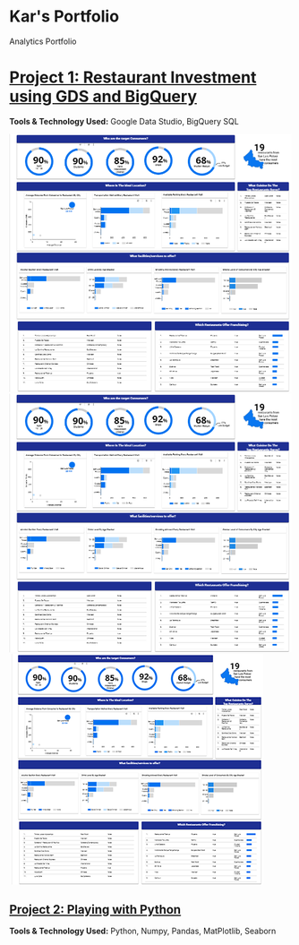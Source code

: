 # Kar's Portfolio
Analytics Portfolio

# [Project 1: Restaurant Investment using GDS and BigQuery](https://github.com/karquiambao/Restaurant-Investment)

**Tools & Technology Used:** Google Data Studio, BigQuery SQL

![](https://github.com/karquiambao/Kar_Portfolio/blob/main/project1-restaurant-challenge.png?raw=true)
![](https://github.com/karquiambao/Kar_Portfolio/blob/main/images/Portfolio%20-%20Project%201%20-%20Restaurant%20Investment%20-%20EDA.png)
![![](https://github.com/karquiambao/Kar_Portfolio/blob/main/images/Portfolio%20-%20Project%201%20-%20Restaurant%20Investment%20-%20EDA.png)](#)
![](https://github.com/karquiambao/Kar_Portfolio/blob/main/images/portfolio-project1.png)

## [Project 2: Playing with Python](https://github.com/karquiambao/Playing-With-Python)

**Tools & Technology Used:** Python, Numpy, Pandas, MatPlotlib, Seaborn
